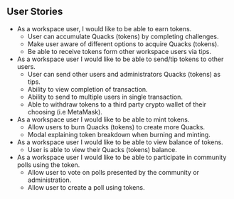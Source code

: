 ## User Stories

-   As a workspace user, I would like to be able to earn tokens.
    -   User can accumulate Quacks (tokens) by completing challenges.
    -   Make user aware of different options to acquire Quacks (tokens).
    -   Be able to receive tokens form other workspace users via tips.
-   As a workspace user I would like to be able to send/tip tokens to other users.
    -   User can send other users and administrators Quacks (tokens) as tips.
    -   Ability to view completion of transaction.
    -   Ability to send to multiple users in single transaction.
    -   Able to withdraw tokens to a third party crypto wallet of their choosing (i.e MetaMask).
-   As a workspace user I would like to be able to mint tokens.
    -   Allow users to burn Quacks (tokens) to create more Quacks.
    -   Modal explaining token breakdown when burning and minting.
-   As a workspace user I would like to be able to view balance of tokens.
    -   User is able to view their Quacks (tokens) balance.
-   As a workspace user I would like to be able to participate in community polls using the token.
    -   Allow user to vote on polls presented by the community or administration.
    -   Allow user to create a poll using tokens.
